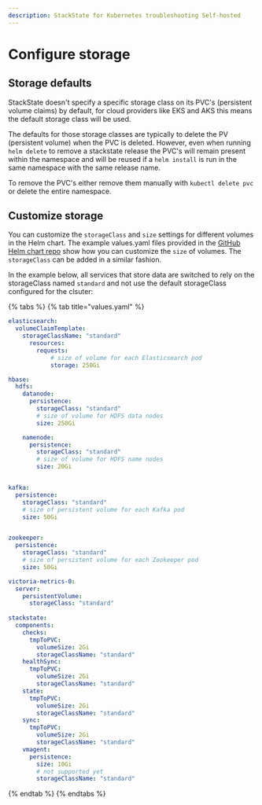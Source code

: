 ```yaml
---
description: StackState for Kubernetes troubleshooting Self-hosted
---
```


# Configure storage

## Storage defaults

StackState doesn't specify a specific storage class on its PVC's \(persistent volume claims\) by default, for cloud providers like EKS and AKS this means the default storage class will be used.

The defaults for those storage classes are typically to delete the PV \(persistent volume\) when the PVC is deleted. However, even when running `helm delete` to remove a stackstate release the PVC's will remain present within the namespace and will be reused if a `helm install` is run in the same namespace with the same release name.

To remove the PVC's either remove them manually with `kubectl delete pvc` or delete the entire namespace.

## Customize storage

You can customize the `storageClass` and `size` settings for different volumes in the Helm chart. The example values.yaml files provided in the [GitHub Helm chart repo](https://github.com/StackVista/helm-charts/tree/master/stable/stackstate/installation/examples) show how you can customize the `size` of volumes. The `storageClass` can be added in a similar fashion.

In the example below, all services that store data are switched to rely on the storageClass named `standard` and not use the default storageClass configured for the clsuter:

{% tabs %}
{% tab title="values.yaml" %}
```yaml
elasticsearch:
  volumeClaimTemplate:
    storageClassName: "standard"
      resources:
        requests:
            # size of volume for each Elasticsearch pod
            storage: 250Gi

hbase:
  hdfs:
    datanode:
      persistence:
        storageClass: "standard"
        # size of volume for HDFS data nodes
        size: 250Gi

    namenode:
      persistence:
        storageClass: "standard"
        # size of volume for HDFS name nodes
        size: 20Gi


kafka:
  persistence:
    storageClass: "standard"
    # size of persistent volume for each Kafka pod
    size: 50Gi


zookeeper:
  persistence:
    storageClass: "standard"
    # size of persistent volume for each Zookeeper pod
    size: 50Gi

victoria-metrics-0:
  server:
    persistentVolume:
      storageClass: "standard"
      
stackstate:
  components:
    checks:
      tmpToPVC:
        volumeSize: 2Gi
        storageClassName: "standard"
    healthSync:
      tmpToPVC:
        volumeSize: 2Gi
        storageClassName: "standard"
    state:
      tmpToPVC:
        volumeSize: 2Gi
        storageClassName: "standard"
    sync:
      tmpToPVC:
        volumeSize: 2Gi
        storageClassName: "standard"
    vmagent:
      persistence:
        size: 10Gi
        # not supported yet
        storageClassName: "standard"

```
{% endtab %}
{% endtabs %}

